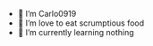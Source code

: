 - 👋 I’m Carlo0919
- 👀 I’m love to eat scrumptious food
- 🌱 I’m currently learning nothing

<!---
Carlo0919/Carlo0919 is a ✨ special ✨ repository because its `README.md` (this file) appears on your GitHub profile.
You can click the Preview link to take a look at your changes.
--->
